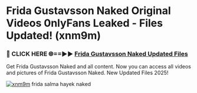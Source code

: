 # Frida Gustavsson Naked Original Videos 0nlyFans Leaked - Files Updated! (xnm9m)

<h3>🔴 CLICK HERE 🌐==►► <a href="https://tinyurl.com/yckcrads" rel="nofollow">Frida Gustavsson Naked Updated Files</a></h3>

Get Frida Gustavsson Naked and all content. Now you can access all videos and pictures of Frida Gustavsson Naked. New Updated Files 2025!

[![xnm9m](https://i.imgur.com/hpKpOFt.gif)](https://tinyurl.com/yckcrads)
frida salma hayek naked